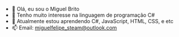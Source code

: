 - 👋 Olá, eu sou o Miguel Brito
- 👀 Tenho muito interesse na linguagem de programação C#
- 🌱 Atualmente estou aprendendo C#, JavaScript, HTML, CSS, e etc
- 📫 Email: miguelfelipe_steam@outlook.com

<!---
migbrit/migbrit is a ✨ special ✨ repository because its `README.md` (this file) appears on your GitHub profile.
You can click the Preview link to take a look at your changes.
--->
